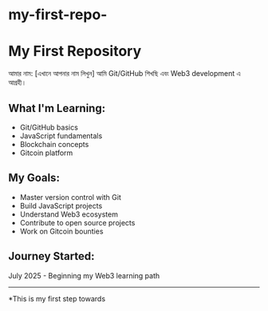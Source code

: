 # my-first-repo-
# My First Repository

আমার নাম: [এখানে আপনার নাম লিখুন]
আমি Git/GitHub শিখছি এবং Web3 development এ আগ্রহী।

## What I'm Learning:
- Git/GitHub basics
- JavaScript fundamentals  
- Blockchain concepts
- Gitcoin platform

## My Goals:
- Master version control with Git
- Build JavaScript projects
- Understand Web3 ecosystem
- Contribute to open source projects
- Work on Gitcoin bounties

## Journey Started:
July 2025 - Beginning my Web3 learning path

---
*This is my first step towards
